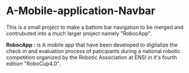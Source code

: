 # A-Mobile-application-Navbar

This is a small project to make a battom bar navigation to be merged and contrubuted into a much larger project namely "RobocApp". 

**RobocApp :** is A mobile app that have been developed to digitalize the check in and evaluation process of paticipants during a national robotic competition organized by the Robotic Association at ENSI in it's fourth edition "RoboCup4.0". 
